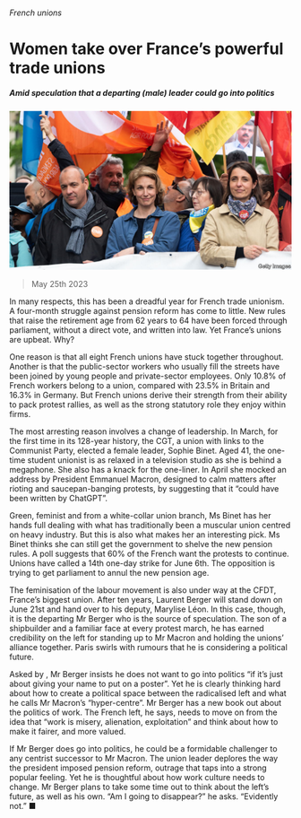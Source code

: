 ###### French unions

# Women take over France’s powerful trade unions 

##### Amid speculation that a departing (male) leader could go into politics 

![image](images/20230527_EUP507.jpg) 

> May 25th 2023 

In many respects, this has been a dreadful year for French trade unionism. A four-month struggle against pension reform has come to little. New rules that raise the retirement age from 62 years to 64 have been forced through parliament, without a direct vote, and written into law. Yet France’s unions are upbeat. Why?

One reason is that all eight French unions have stuck together throughout. Another is that the public-sector workers who usually fill the streets have been joined by young people and private-sector employees. Only 10.8% of French workers belong to a union, compared with 23.5% in Britain and 16.3% in Germany. But French unions derive their strength from their ability to pack protest rallies, as well as the strong statutory role they enjoy within firms. 

The most arresting reason involves a change of leadership. In March, for the first time in its 128-year history, the CGT, a union with links to the Communist Party, elected a female leader, Sophie Binet. Aged 41, the one-time student unionist is as relaxed in a television studio as she is behind a megaphone. She also has a knack for the one-liner. In April she mocked an address by President Emmanuel Macron, designed to calm matters after rioting and saucepan-banging protests, by suggesting that it “could have been written by ChatGPT”.

Green, feminist and from a white-collar union branch, Ms Binet has her hands full dealing with what has traditionally been a muscular union centred on heavy industry. But this is also what makes her an interesting pick. Ms Binet thinks she can still get the government to shelve the new pension rules. A poll suggests that 60% of the French want the protests to continue. Unions have called a 14th one-day strike for June 6th. The opposition is trying to get parliament to annul the new pension age. 

The feminisation of the labour movement is also under way at the CFDT, France’s biggest union. After ten years, Laurent Berger will stand down on June 21st and hand over to his deputy, Marylise Léon. In this case, though, it is the departing Mr Berger who is the source of speculation. The son of a shipbuilder and a familiar face at every protest march, he has earned credibility on the left for standing up to Mr Macron and holding the unions’ alliance together. Paris swirls with rumours that he is considering a political future. 

Asked by , Mr Berger insists he does not want to go into politics “if it’s just about giving your name to put on a poster”. Yet he is clearly thinking hard about how to create a political space between the radicalised left and what he calls Mr Macron’s “hyper-centre”. Mr Berger has a new book out about the politics of work. The French left, he says, needs to move on from the idea that “work is misery, alienation, exploitation” and think about how to make it fairer, and more valued. 

If Mr Berger does go into politics, he could be a formidable challenger to any centrist successor to Mr Macron. The union leader deplores the way the president imposed pension reform, outrage that taps into a strong popular feeling. Yet he is thoughtful about how work culture needs to change. Mr Berger plans to take some time out to think about the left’s future, as well as his own. “Am I going to disappear?” he asks. “Evidently not.” ■

